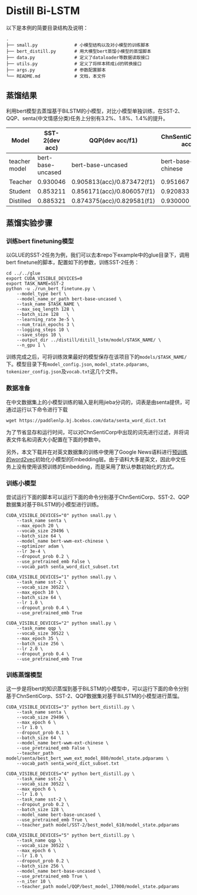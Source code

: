# Distill Bi-LSTM
以下是本例的简要目录结构及说明：
```
.
├── small.py              # 小模型结构以及对小模型的训练脚本
├── bert_distill.py       # 用大模型bert蒸馏小模型的蒸馏脚本
├── data.py               # 定义了dataloader等数据读取接口
├── utils.py              # 定义了将样本转成id的转换接口
├── args.py               # 参数配置脚本
└── README.md             # 文档，本文件
```

## 蒸馏结果
利用bert模型去蒸馏基于BiLSTM的小模型，对比小模型单独训练，在SST-2、QQP、senta(中文情感分类)任务上分别有3.2%、1.8%、1.4%的提升。

| Model          | SST-2(dev acc)    | QQP(dev acc/f1)            | ChnSentiCorp(dev acc) | ChnSentiCorp(dev acc) |
| -------------- | ----------------- | -------------------------- | --------------------- | --------------------- |
| teacher  model | bert-base-uncased | bert-base-uncased          | bert-base-chinese     | bert-wwm-ext-chinese  |
| Teacher        | 0.930046          | 0.905813(acc)/0.873472(f1) | 0.951667              | 0.955000              |
| Student        | 0.853211          | 0.856171(acc)/0.806057(f1) | 0.920833              | 0.920800              |
| Distilled      | 0.885321          | 0.874375(acc)/0.829581(f1) | 0.930000              | 0.935000              |


## 蒸馏实验步骤
### 训练bert finetuning模型
以GLUE的SST-2任务为例，我们可以去本repo下example中的glue目录下，调用bert finetune的脚本，配置如下的参数，训练SST-2任务：

```shell
cd ../../glue
export CUDA_VISIBLE_DEVICES=0
export TASK_NAME=SST-2
python -u ./run_bert_finetune.py \
    --model_type bert \
    --model_name_or_path bert-base-uncased \
    --task_name $TASK_NAME \
    --max_seq_length 128 \
    --batch_size 128   \
    --learning_rate 3e-5 \
    --num_train_epochs 3 \
    --logging_steps 10 \
    --save_steps 10 \
    --output_dir ../distill/ditill_lstm/model/$TASK_NAME/ \
    --n_gpu 1 \

```
训练完成之后，可将训练效果最好的模型保存在该项目下的`models/$TASK_NAME/`下。模型目录下有`model_config.json`, `model_state.pdparams`, `tokenizer_config.json`及`vocab.txt`这几个文件。

### 数据准备

在中文数据集上的小模型训练的输入是利用jieba分词的，词表是由senta提供，可通过运行以下命令进行下载
```shell
wget https://paddlenlp.bj.bcebos.com/data/senta_word_dict.txt
```
为了节省显存和运行时间，可以对ChnSentiCorp中出现的词先进行过滤，并将词表文件名和词表大小配置在下面的参数中。

另外，本文下载并在对英文数据集的训练中使用了Google News语料进行[预训练的word2vec](https://code.google.com/archive/p/word2vec/)初始化小模型的Embedding层。由于语料大多是英文，因此中文任务上没有使用该预训练的Embedding，而是采用了默认参数初始化的方式。

### 训练小模型

尝试运行下面的脚本可以运行下面的命令分别基于ChnSentiCorp、SST-2、QQP数据集对基于BiLSTM的小模型进行训练。


```shell
CUDA_VISIBLE_DEVICES="0" python small.py \
    --task_name senta \
    --max_epoch 20 \
    --vocab_size 29496 \
    --batch_size 64 \
    --model_name bert-wwm-ext-chinese \
    --optimizer adam \
    --lr 3e-4 \
    --dropout_prob 0.2 \
    --use_pretrained_emb False \
    --vocab_path senta_word_dict_subset.txt
```

```shell
CUDA_VISIBLE_DEVICES="1" python small.py \
    --task_name sst-2 \
    --vocab_size 30522 \
    --max_epoch 10 \
    --batch_size 64 \
    --lr 1.0 \
    --dropout_prob 0.4 \
    --use_pretrained_emb True
```

```shell
CUDA_VISIBLE_DEVICES="2" python small.py \
    --task_name qqp \
    --vocab_size 30522 \
    --max_epoch 35 \
    --batch_size 256 \
    --lr 2.0 \
    --dropout_prob 0.4 \
    --use_pretrained_emb True
```

### 训练蒸馏模型
这一步是将bert的知识蒸馏到基于BiLSTM的小模型中，可以运行下面的命令分别基于ChnSentiCorp、SST-2、QQP数据集对基于BiLSTM的小模型进行蒸馏。

```shell
CUDA_VISIBLE_DEVICES="3" python bert_distill.py \
    --task_name senta \
    --vocab_size 29496 \
    --max_epoch 6 \
    --lr 1.0 \
    --dropout_prob 0.1 \
    --batch_size 64 \
    --model_name bert-wwm-ext-chinese \
    --use_pretrained_emb False \
    --teacher_path model/senta/best_bert_wwm_ext_model_880/model_state.pdparams \
    --vocab_path senta_word_dict_subset.txt
```

```shell
CUDA_VISIBLE_DEVICES="4" python bert_distill.py \
    --task_name sst-2 \
    --vocab_size 30522 \
    --max_epoch 6 \
    --lr 1.0 \
    --task_name sst-2 \
    --dropout_prob 0.2 \
    --batch_size 128 \
    --model_name bert-base-uncased \
    --use_pretrained_emb True \
    --teacher_path model/SST-2/best_model_610/model_state.pdparams
```

```shell
CUDA_VISIBLE_DEVICES="5" python bert_distill.py \
    --task_name qqp \
    --vocab_size 30522 \
    --max_epoch 6 \
    --lr 1.0 \
    --dropout_prob 0.2 \
    --batch_size 256 \
    --model_name bert-base-uncased \
    --use_pretrained_emb True \
    --n_iter 10 \
    --teacher_path model/QQP/best_model_17000/model_state.pdparams
```
